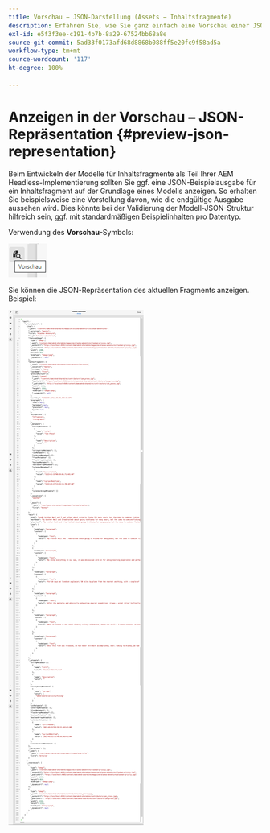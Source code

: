 ```yaml
---
title: Vorschau − JSON-Darstellung (Assets − Inhaltsfragmente)
description: Erfahren Sie, wie Sie ganz einfach eine Vorschau einer JSON-Repräsentation Ihrer Inhaltsfragmente anzeigen können, wenn Sie Ihre AEM Headless-Lösung implementieren.
exl-id: e5f3f3ee-c191-4b7b-8a29-67524bb68a8e
source-git-commit: 5ad33f0173afd68d8868b088ff5e20fc9f58ad5a
workflow-type: tm+mt
source-wordcount: '117'
ht-degree: 100%

---
```


# Anzeigen in der Vorschau – JSON-Repräsentation {#preview-json-representation}

Beim Entwickeln der Modelle für Inhaltsfragmente als Teil Ihrer AEM Headless-Implementierung sollten Sie ggf. eine JSON-Beispielausgabe für ein Inhaltsfragment auf der Grundlage eines Modells anzeigen. So erhalten Sie beispielsweise eine Vorstellung davon, wie die endgültige Ausgabe aussehen wird. Dies könnte bei der Validierung der Modell-JSON-Struktur hilfreich sein, ggf. mit standardmäßigen Beispielinhalten pro Datentyp.

Verwendung des **Vorschau**-Symbols:

![Inhaltsfragmente-Editor – Registerkarte „Vorschau“](assets/cfm-preview-01.png)

Sie können die JSON-Repräsentation des aktuellen Fragments anzeigen. Beispiel:

![Inhaltsfragmente-Editor – Vorschau eines Fragments](assets/cfm-preview-02.png)

<!--
**Copy URL** lets you copy to clipboard the URL for either author or publish.
-->